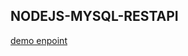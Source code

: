 ## NODEJS-MYSQL-RESTAPI

[demo enpoint](https://nodejs-mysql-restapi-production-23cd.up.railway.app/api/employees)

